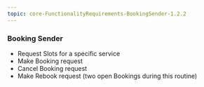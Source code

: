 ```yaml
---
topic: core-FunctionalityRequirements-BookingSender-1.2.2
---
```


### Booking Sender 

- Request Slots for a specific service
- Make Booking request
- Cancel Booking request 
- Make Rebook request (two open Bookings during this routine)

<br>